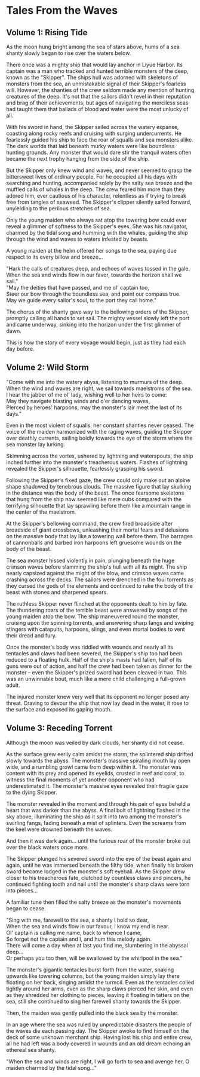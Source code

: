 # Tales From the Waves

## Volume 1: Rising Tide

As the moon hung bright among the sea of stars above, hums of a sea shanty slowly began to rise over the waters below.

There once was a mighty ship that would lay anchor in Liyue Harbor. Its captain was a man who tracked and hunted
terrible monsters of the deep, known as the "Skipper". The ships hull was adorned with skeletons of monsters from the
sea, an unmistakable signal of their Skipper's fearless will. However, the shanties of the crew seldom made any mention
of hunting creatures of the deep. It's not that the sailors didn't revel in their reputation and brag of their
achievements, but ages of navigating the merciless seas had taught them that ballads of blood and water were the most
unlucky of all.

With his sword in hand, the Skipper sailed across the watery expanse, coasting along rocky reefs and cruising with
surging undercurrents. He fearlessly guided his ship to face the roar of squalls and sea monsters alike. The dark worlds
that laid beneath murky waters were like boundless hunting grounds. Any monster that would dare stir the tranquil waters
often became the next trophy hanging from the side of the ship.

But the Skipper only knew wind and waves, and never seemed to grasp the bittersweet lives of ordinary people. For he
occupied all his days with searching and hunting, accompanied solely by the salty sea breeze and the muffled calls of
whales in the deep. The crew feared him more than they adored him, ever cautious of his character, relentless as if
trying to break free from tangles of seaweed. The Skipper's clipper silently sailed forward, unyielding to the perilous
stretches of sea.

Only the young maiden who always sat atop the towering bow could ever reveal a glimmer of softness to the Skipper's
eyes. She was his navigator, charmed by the tidal song and humming with the whales, guiding the ship through the wind
and waves to waters infested by beasts.

A young maiden at the helm offered her songs to the sea, paying due respect to its every billow and breeze...

"Hark the calls of creatures deep, and echoes of waves tossed in the gale.  
When the sea and winds flow in our favor, towards the horizon shall we sail."  
"May the deities that have passed, and me ol' captain too,  
Steer our bow through the boundless sea, and point our compass true.  
May we guide every sailor's soul, to the port they call home."

The chorus of the shanty gave way to the bellowing orders of the Skipper, promptly calling all hands to set sail. The
mighty vessel slowly left the port and came underway, sinking into the horizon under the first glimmer of dawn.

This is how the story of every voyage would begin, just as they had each day before.

## Volume 2: Wild Storm

"Come with me into the watery abyss, listening to murmurs of the deep.  
When the wind and waves are right, we sail towards maelstroms of the sea.  
I hear the jabber of me ol' lady, wishing well to her heirs to come:  
May they navigate blasting winds and o'er dancing waves,  
Pierced by heroes' harpoons, may the monster's lair meet the last of its days."

Even in the most violent of squalls, her constant shanties never ceased. The voice of the maiden harmonized with the
raging waves, guiding the Skipper over deathly currents, sailing boldly towards the eye of the storm where the sea
monster lay lurking.

Skimming across the vortex, ushered by lightning and waterspouts, the ship inched further into the monster's treacherous
waters. Flashes of lightning revealed the Skipper's silhouette, fearlessly grasping his sword.

Following the Skipper's fixed gaze, the crew could only make out an alpine shape shadowed by tenebrous clouds. The
massive figure that lay skulking in the distance was the body of the beast. The once fearsome skeletons that hung from
the ship now seemed like mere cubs compared with the terrifying silhouette that lay sprawling before them like a
mountain range in the center of the maelstrom.

At the Skipper's bellowing command, the crew fired broadside after broadside of giant crossbows, unleashing their mortal
fears and delusions on the massive body that lay like a towering wall before them. The barrages of cannonballs and
barbed iron harpoons left gruesome wounds on the body of the beast.

The sea monster hissed violently in pain, plunging beneath the huge crimson waves before slamming the ship's hull with
all its might. The ship nearly capsized against the might of the blow, and crimson waves came crashing across the decks.
The sailors were drenched in the foul torrents as they cursed the gods of the elements and continued to rake the body of
the beast with stones and sharpened spears.

The ruthless Skipper never flinched at the opponents dealt to him by fate. The thundering roars of the terrible beast
were answered by songs of the young maiden atop the bow. The ship maneuvered round the monster, cruising upon the
spinning torrents, and answering sharp fangs and swiping stingers with catapults, harpoons, slings, and even mortal
bodies to vent their dread and fury.

Once the monster's body was riddled with wounds and nearly all its tentacles and claws had been severed, the Skipper's
ship too had been reduced to a floating hulk. Half of the ship's masts had fallen, half of its guns were out of action,
and half the crew had been taken as dinner for the monster – even the Skipper's prized sword had been cleaved in two.
This was an unwinnable bout, much like a mere child challenging a full-grown adult.

The injured monster knew very well that its opponent no longer posed any threat. Craving to devour the ship that
now lay dead in the water, it rose to the surface and exposed its gaping mouth.

## Volume 3: Receding Torrent

Although the moon was veiled by dark clouds, her shanty did not cease.

As the surface grew eerily calm amidst the storm, the splintered ship drifted slowly towards the abyss. The monster's
massive spiraling mouth lay open wide, and a rumbling growl came from deep within it. The monster was content with its
prey and opened its eyelids, crusted in reef and coral, to witness the final moments of yet another opponent who had
underestimated it. The monster's massive eyes revealed their fragile gaze to the dying Skipper.

The monster revealed in the moment and through his pair of eyes beheld a heart that was darker than the abyss. A final
bolt of lightning flashed in the sky above, illuminating the ship as it split into two among the monster's swirling
fangs, fading beneath a mist of splinters. Even the screams from the keel were drowned beneath the waves.

And then it was dark again... until the furious roar of the monster broke out over the black waters once more.

The Skipper plunged his severed sword into the eye of the beast again and again, until he was immersed beneath the
filthy tide, when finally his broken sword became lodged in the monster's soft eyeball. As the Skipper drew closer to
his treacherous fate, clutched by countless claws and pincers, he continued fighting tooth and nail until the monster's
sharp claws were torn into pieces...

A familiar tune then filled the salty breeze as the monster's movements began to cease.

"Sing with me, farewell to the sea, a shanty I hold so dear,  
When the sea and winds flow in our favour, I know my end is near.  
Ol' captain is calling me name, back to whence I came,  
So forget not the captain and I, and hum this melody again.  
There will come a day when at last you find me, slumbering in the abyssal deep...  
Or perhaps you too then, will be swallowed by the whirlpool in the sea."

The monster's gigantic tentacles burst forth from the water, snaking upwards like towering columns, but the young maiden
simply lay there floating on her back, singing amidst the turmoil. Even as the tentacles coiled tightly around her arms,
even as the sharp claws pierced her skin, and even as they shredded her clothing to pieces, leaving it floating in
tatters on the sea, still she continued to sing her farewell shanty towards the Skipper.

Then, the maiden was gently pulled into the black sea by the monster.

In an age where the sea was ruled by unpredictable disasters the people of the waves die each passing day. The Skipper
awoke to find himself on the deck of some unknown merchant ship. Having lost his ship and entire crew, all he had left
was a body covered in wounds and an old dream echoing an ethereal sea shanty.

"When the sea and winds are right, I will go forth to sea and avenge her, O maiden charmed by the tidal song..."
